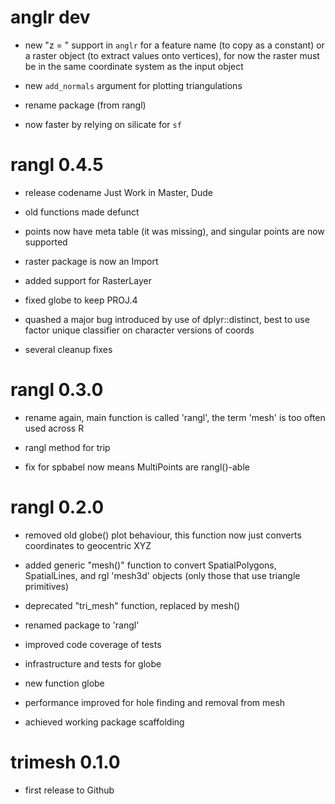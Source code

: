 # anglr dev

* new "z = " support in `anglr` for a feature name (to copy as a constant) or a raster object (to extract values onto vertices), 
  for now the raster must be in the same coordinate system as the input object

* new `add_normals` argument for plotting triangulations

* rename package (from rangl)

* now faster by relying on silicate for `sf`

# rangl 0.4.5

* release codename Just Work in Master, Dude

* old functions made defunct

* points now have meta table (it was missing), and singular points are now supported

* raster package is now an Import

* added support for RasterLayer

* fixed globe to keep PROJ.4

* quashed a major bug introduced by use of dplyr::distinct, best to use factor unique classifier on character versions of coords

* several cleanup fixes

# rangl 0.3.0

* rename again, main function is called 'rangl', the term 'mesh' is too often used across R 

* rangl method for trip

* fix for spbabel now means MultiPoints are rangl()-able

# rangl 0.2.0

* removed old globe() plot behaviour, this function now just converts coordinates to geocentric XYZ

* added generic "mesh()" function to convert SpatialPolygons, SpatialLines, and
rgl 'mesh3d' objects (only those that use triangle primitives)

* deprecated "tri_mesh" function, replaced by mesh()

* renamed package to 'rangl'

* improved code coverage of tests

* infrastructure and tests for globe

* new function globe

* performance improved for hole finding and removal from mesh

* achieved working package scaffolding

# trimesh 0.1.0

* first release to Github



